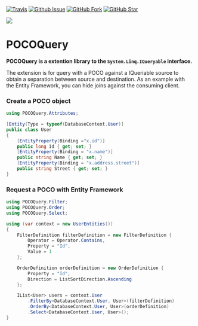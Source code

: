 [![Travis](https://img.shields.io/travis/lorenzlars/poco-query.svg)](https://travis-ci.org/lorenzlars/poco-query)
[![Github Issue](https://img.shields.io/github/issues/lorenzlars/poco-query.svg?maxAge=3600)](https://github.com/lorenzlars/poco-query/issues) 
[![GitHub Fork](https://img.shields.io/github/forks/lorenzlars/poco-query.svg?maxAge=3600)](https://github.com/lorenzlars/poco-query/network) 
[![GitHub Star](https://img.shields.io/github/stars/lorenzlars/poco-query.svg?maxAge=3600)](https://github.com/lorenzlars/poco-query/stargazers)

![](https://img.shields.io/static/v1?label=.NET+Framework&message=4.5.2&color=informational)

# POCOQuery

**POCOQuery is a extention library to the `System.Linq.IQueryable` interface.**

The extension is for query with a POCO against a IQueriable source to obtain a separation between source and destination.
As an example with the Entity Framework, you can hide joins against the consuming client.

### Create a POCO object

```csharp
using POCOQuery.Attributes;

[Entity(Type = typeof(DatabaseContext.User)]
public class User
{
    [EntityProperty(Binding ="x.id")]
    public long Id { get; set; }
    [EntityProperty(Binding = "x.name")]
    public string Name { get; set; }
    [EntityProperty(Binding = "x.address.street")]
    public string Street { get; set; }
}
```

### Request a POCO with Entity Framework

``` csharp
using POCOQuery.Filter;
using POCOQuery.Order;
using POCOQuery.Select;

using (var context = new UserEntities())
{
    FilterDefinition filterDefinition = new FilterDefinition { 
        Operator = Operator.Contains,
        Property = "Id",
        Value = 1
    };

    OrderDefinition orderDefinition = new OrderDefinition {
        Property = "Id",
        Direction = ListSortDirection.Ascending
    };

    IList<User> users = context.User
        .FilterBy<DatabaseContext.User, User>(filterDefinition)
        .OrderBy<DatabaseContext.User, User>(orderDefinition)
        .Select<DatabaseContext.User, User>();
}
```
